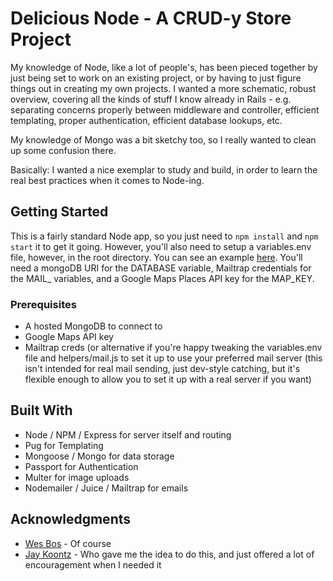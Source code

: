 # Delicious Node - A CRUD-y Store Project

My knowledge of Node, like a lot of people's, has been pieced together by just being set to work on an existing project, or by having to just figure things out in creating my own projects. I wanted a more schematic, robust overview, covering all the kinds of stuff I know already in Rails - e.g. separating concerns properly between middleware and controller, efficient templating, proper authentication, efficient database lookups, etc.

My knowledge of Mongo was a bit sketchy too, so I really wanted to clean up some confusion there. 

Basically: I wanted a nice exemplar to study and build, in order to learn the real best practices when it comes to Node-ing.

## Getting Started

This is a fairly standard Node app, so you just need to `npm install` and `npm start` it to get it going. However, you'll also need to setup a variables.env file, however, in the root directory. You can see an example [here](https://github.com/wesbos/Learn-Node/blob/master/starter-files/variables.env.sample). You'll need a mongoDB URI for the DATABASE variable, Mailtrap credentials for the MAIL_ variables, and a Google Maps Places API key for the MAP_KEY.

### Prerequisites

- A hosted MongoDB to connect to
- Google Maps API key
- Mailtrap creds (or alternative if you're happy tweaking the variables.env file and helpers/mail.js to set it up to use your preferred mail server (this isn't intended for real mail sending, just dev-style catching, but it's flexible enough to allow you to set it up with a real server if you want)


## Built With
* Node / NPM / Express for server itself and routing
* Pug for Templating
* Mongoose / Mongo for data storage
* Passport for Authentication
* Multer for image uploads
* Nodemailer / Juice / Mailtrap for emails


## Acknowledgments

* [Wes Bos](http://github.com/wesbos/) - Of course
* [Jay Koontz](https://github.com/jaykoontz) - Who gave me the idea to do this, and just offered a lot of encouragement when I needed it
